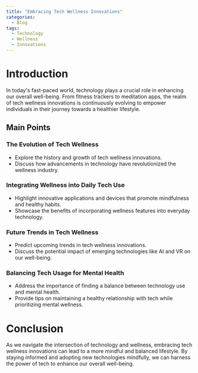 ```yaml
---
title: "Embracing Tech Wellness Innovations"
categories:
  - Blog
tags:
  - Technology
  - Wellness
  - Innovations
---
```


# Introduction
In today's fast-paced world, technology plays a crucial role in enhancing our overall well-being. From fitness trackers to meditation apps, the realm of tech wellness innovations is continuously evolving to empower individuals in their journey towards a healthier lifestyle.

## Main Points
### The Evolution of Tech Wellness
- Explore the history and growth of tech wellness innovations.
- Discuss how advancements in technology have revolutionized the wellness industry.

### Integrating Wellness into Daily Tech Use
- Highlight innovative applications and devices that promote mindfulness and healthy habits.
- Showcase the benefits of incorporating wellness features into everyday technology.

### Future Trends in Tech Wellness
- Predict upcoming trends in tech wellness innovations.
- Discuss the potential impact of emerging technologies like AI and VR on our well-being.

### Balancing Tech Usage for Mental Health
- Address the importance of finding a balance between technology use and mental health.
- Provide tips on maintaining a healthy relationship with tech while prioritizing mental wellness.

# Conclusion
As we navigate the intersection of technology and wellness, embracing tech wellness innovations can lead to a more mindful and balanced lifestyle. By staying informed and adopting new technologies mindfully, we can harness the power of tech to enhance our overall well-being.